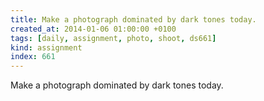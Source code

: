 ```yaml
---
title: Make a photograph dominated by dark tones today.
created_at: 2014-01-06 01:00:00 +0100
tags: [daily, assignment, photo, shoot, ds661]
kind: assignment
index: 661
---
```


Make a photograph dominated by dark tones today.

